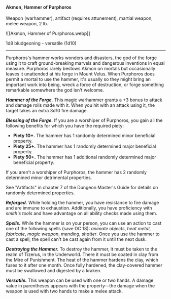 #### Akmon, Hammer of Purphoros

Weapon (warhammer), artifact (requires attunement), martial weapon, melee weapon, 2 lb.

![[Akmon, Hammer of Purphoros.webp]]

1d8 bludgeoning  - versatile (1d10)

---

Purphoros's hammer works wonders and disasters, the god of the forge using it to craft ground-breaking marvels and dangerous inventions in equal measure. Purphoros rarely bestows Akmon on mortals but occasionally leaves it unattended at his forge in Mount Velus. When Purphoros does permit a mortal to use the hammer, it's usually so they might bring an important work into being, wreck a force of destruction, or forge something remarkable somewhere the god isn't welcome.

***Hammer of the Forge.*** This magic warhammer grants a +3 bonus to attack and damage rolls made with it. When you hit with an attack using it, the target takes an extra 3d10 fire damage.

***Blessing of the Forge.*** If you are a worshiper of Purphoros, you gain all the following benefits for which you have the required piety:

- **Piety 10+.** The hammer has 1 randomly determined minor beneficial property.
- **Piety 25+.** The hammer has 1 randomly determined major beneficial property.
- **Piety 50+.** The hammer has 1 additional randomly determined major beneficial property.

If you aren't a worshiper of Purphoros, the hammer has 2 randomly determined minor detrimental properties.

See "Artifacts" in chapter 7 of the Dungeon Master's Guide for details on randomly determined properties.

***Reforged.*** While holding the hammer, you have resistance to fire damage and are immune to exhaustion. Additionally, you have proficiency with *smith's tools* and have advantage on all ability checks made using them.

***Spells.*** While the hammer is on your person, you can use an action to cast one of the following spells (save DC 18): *animate objects*, *heat metal*, *fabricate*, *magic weapon*, *mending*, *shatter*. Once you use the hammer to cast a spell, the spell can't be cast again from it until the next dusk.

***Destroying the Hammer.*** To destroy the hammer, it must be taken to the realm of Tizerus, in the Underworld. There it must be coated in clay from the Mire of Punishment. The heat of the hammer hardens the clay, which fuses to it after one month. Once fully hardened, the clay-covered hammer must be swallowed and digested by a kraken.

***Versatile.*** This weapon can be used with one or two hands. A damage value in parentheses appears with the property—the damage when the weapon is used with two hands to make a melee attack.